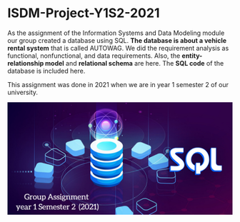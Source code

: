 # ISDM-Project-Y1S2-2021

<p>As the assignment of the Information Systems and Data Modeling module our group created a database using SQL. <b>The database is about a vehicle rental system</b> that is called AUTOWAG. We did the requirement analysis as functional, nonfunctional, and data requirements. Also, the <b>entity-relationship model</b> and <b>relational schema</b> are here. The <b>SQL code</b> of the database is included here.</p>
<p>This assignment was done in 2021 when we are in year 1 semester 2 of our university.</p>

<img src="./img/sql.jpg" alt="image" width="1200px">

